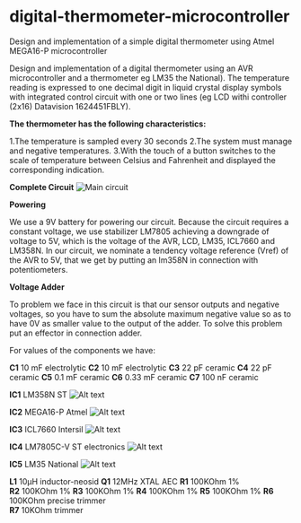 # digital-thermometer-microcontroller
Design and implementation of a simple digital thermometer using Atmel MEGA16-P microcontroller

Design and implementation of a digital thermometer using an AVR microcontroller and a thermometer 
eg LM35 the National). The temperature reading is expressed to one decimal digit in liquid crystal 
display symbols with integrated control circuit with one or two lines (eg LCD withi controller 
(2x16) Datavision 1624451FBLY).

**The thermometer has the following characteristics:**

1.The temperature is sampled every 30 seconds
2.The system must manage and negative temperatures.
3.With the touch of a button switches to the scale of temperature between Celsius and Fahrenheit 
and displayed the corresponding indication.

**Complete Circuit**
![Main circuit](/digital-thermometer-microcontroller/blob/master/circuit.JPG?raw=true "Digital Thermometer")

**Powering**

We use a 9V battery for powering our circuit. Because the circuit requires a constant voltage, we 
use stabilizer LM7805 achieving a downgrade of voltage to 5V, which is the voltage of the AVR, LCD,
LM35, ICL7660 and LM358N. In our circuit, we nominate a tendency voltage reference (Vref) of the AVR 
to 5V, that we get by putting an lm358N in connection with potentiometers.

**Voltage Adder**

To problem we face in this circuit is that our sensor outputs and negative voltages, so you have to sum the absolute maximum negative value so as to have 0V as smaller value to the output of the adder.
To solve this problem put an effector in connection adder.

For values ​​of the components we have:

**C1** 10	mF 	electrolytic
**C2** 10	mF 	electrolytic
**C3** 22	pF 	ceramic
**C4** 22	pF 	ceramic
**C5** 0.1	mF 	ceramic
**C6** 0.33	mF 	ceramic
**C7** 100	nF 	ceramic

**IC1** LM358N  ST
![Alt text](/relative/path/to/img.jpg?raw=true "Optional Title")


**IC2**	MEGA16-P Atmel
![Alt text](/relative/path/to/img.jpg?raw=true "Optional Title")


**IC3**	ICL7660 Intersil
![Alt text](/relative/path/to/img.jpg?raw=true "Optional Title")
 
**IC4** LM7805C-V ST electronics
![Alt text](/relative/path/to/img.jpg?raw=true "Optional Title")

**IC5** LM35 National
![Alt text](/relative/path/to/img.jpg?raw=true "Optional Title")

**L1**	10μH		inductor-neosid
**Q1**	12MHz		XTAL    AEC
**R1**	100KOhm			1%      
**R2**	100KOhm			1%
**R3**	100KOhm			1%
**R4**	100KOhm			1%
**R5**	100KOhm			1%
**R6**	100KOhm		precise trimmer  
**R7**	10KOhm		trimmer 
